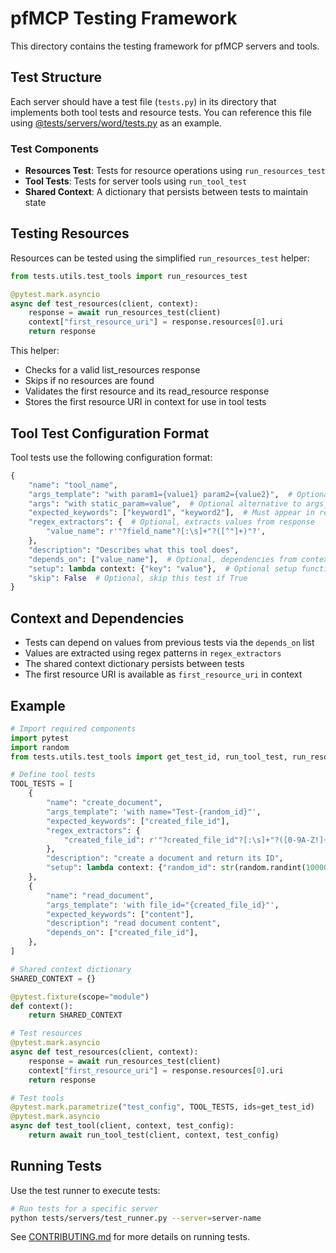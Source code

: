 # pfMCP Testing Framework

This directory contains the testing framework for pfMCP servers and tools.

## Test Structure

Each server should have a test file (`tests.py`) in its directory that implements both tool tests and resource tests. You can reference this file using [@tests/servers/word/tests.py](../tests/servers/word/tests.py) as an example.

### Test Components

- **Resources Test**: Tests for resource operations using `run_resources_test`
- **Tool Tests**: Tests for server tools using `run_tool_test`
- **Shared Context**: A dictionary that persists between tests to maintain state

## Testing Resources

Resources can be tested using the simplified `run_resources_test` helper:

```python
from tests.utils.test_tools import run_resources_test

@pytest.mark.asyncio
async def test_resources(client, context):
    response = await run_resources_test(client)
    context["first_resource_uri"] = response.resources[0].uri
    return response
```

This helper:
- Checks for a valid list_resources response
- Skips if no resources are found
- Validates the first resource and its read_resource response
- Stores the first resource URI in context for use in tool tests

## Tool Test Configuration Format

Tool tests use the following configuration format:

```python
{
    "name": "tool_name",
    "args_template": "with param1={value1} param2={value2}",  # Optional
    "args": "with static_param=value",  # Optional alternative to args_template
    "expected_keywords": ["keyword1", "keyword2"],  # Must appear in response
    "regex_extractors": {  # Optional, extracts values from response
        "value_name": r'"?field_name"?[:\s]+"?([^"]+)"?',
    },
    "description": "Describes what this tool does",
    "depends_on": ["value_name"],  # Optional, dependencies from context
    "setup": lambda context: {"key": "value"},  # Optional setup function
    "skip": False  # Optional, skip this test if True
}
```

## Context and Dependencies

- Tests can depend on values from previous tests via the `depends_on` list
- Values are extracted using regex patterns in `regex_extractors`
- The shared context dictionary persists between tests
- The first resource URI is available as `first_resource_uri` in context

## Example

```python
# Import required components
import pytest
import random
from tests.utils.test_tools import get_test_id, run_tool_test, run_resources_test

# Define tool tests
TOOL_TESTS = [
    {
        "name": "create_document",
        "args_template": 'with name="Test-{random_id}"',
        "expected_keywords": ["created_file_id"],
        "regex_extractors": {
            "created_file_id": r'"?created_file_id"?[:\s]+"?([0-9A-Z!]+)"?',
        },
        "description": "create a document and return its ID",
        "setup": lambda context: {"random_id": str(random.randint(10000, 99999))},
    },
    {
        "name": "read_document",
        "args_template": 'with file_id="{created_file_id}"',
        "expected_keywords": ["content"],
        "description": "read document content",
        "depends_on": ["created_file_id"],
    },
]

# Shared context dictionary
SHARED_CONTEXT = {}

@pytest.fixture(scope="module")
def context():
    return SHARED_CONTEXT

# Test resources
@pytest.mark.asyncio
async def test_resources(client, context):
    response = await run_resources_test(client)
    context["first_resource_uri"] = response.resources[0].uri
    return response

# Test tools
@pytest.mark.parametrize("test_config", TOOL_TESTS, ids=get_test_id)
@pytest.mark.asyncio
async def test_tool(client, context, test_config):
    return await run_tool_test(client, context, test_config)
```

## Running Tests

Use the test runner to execute tests:

```bash
# Run tests for a specific server
python tests/servers/test_runner.py --server=server-name
```

See [CONTRIBUTING.md](../CONTRIBUTING.MD) for more details on running tests.
